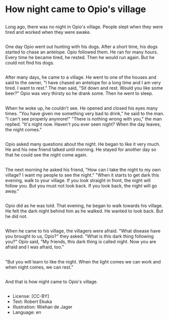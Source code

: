 # How night came to Opio's village

##
Long ago, there was no night in
Opio's village.
People slept when they were tired
and worked when they were awake.

##
One day Opio went out hunting with
his dogs. After a short time, his
dogs started to chase an antelope.
Opio followed them. He ran for
many hours.
Every time he became tired, he
rested. Then he would run again.
But he could not find his dogs.

##
After many days, he came to a
village. He went to one of the
houses and said to the owner, "I
have chased an antelope for a long
time and I am very tired. I want to
rest."
The man said, "Sit down and rest.
Would you like some beer?"
Opio was very thirsty so he drank
some. Then he went to sleep.

##
When he woke up, he couldn't see.
He opened and closed his eyes
many times.
"You have given me something very
bad to drink," he said to the man. "I
can't see properly anymore!"
"There is nothing wrong with you,"
the man replied. "It's night now.
Haven't you ever seen night? When
the day leaves, the night comes."

##
Opio asked many questions about
the night. He began to like it very
much.
He and his new friend talked until
morning.
He stayed for another day so that
he could see the night come again.

##
The next morning he asked his
friend,
"How can I take the night to my
own village? I want my people to
see the night."
"When it starts to get dark this
evening, walk to your village. If you
look straight in front, the night will
follow you. But you must not look
back. If you look back, the night will
go away."

##
Opio did as he was told. That
evening, he began to walk towards
his village.
He felt the dark night behind him as
he walked.
He wanted to look back.
But he did not.

##
When he came to his village, the
villagers were afraid.
"What disease have you brought to
us, Opio?" they asked. "What is this
dark thing following you?"
Opio said, "My friends, this dark
thing is called night. Now you are
afraid and I was afraid, too."

##
"But you will learn to like the night.
When the light comes we can work
and when night comes, we can
rest."

##
And that is how night came to Opio's village.

##
* License: [CC-BY]
* Text: Robert Ekuka
* Illustration: Wiehan de Jager
* Language: en
